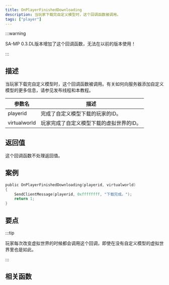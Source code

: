 ```yaml
---
title: OnPlayerFinishedDownloading
description: 当玩家下载完自定义模型时，这个回调函数被调用。
tags: ["player"]
---
```


:::warning

SA-MP 0.3.DL版本增加了这个回调函数，无法在以前的版本使用！

:::

## 描述

当玩家下载完自定义模型时，这个回调函数被调用。有关如何向服务器添加自定义模型的更多信息，请参见发布线程和本教程。

| 参数名       | 描述                                     |
| ------------ | ---------------------------------------- |
| playerid     | 完成了自定义模型下载的玩家的ID。         |
| virtualworld | 玩家完成了自定义模型下载的虚拟世界的ID。 |

## 返回值

这个回调函数不处理返回值。

## 案例

```c
public OnPlayerFinishedDownloading(playerid, virtualworld)
{
    SendClientMessage(playerid, 0xffffffff, "下载完成。");
    return 1;
}
```

## 要点

:::tip

玩家每次改变虚拟世界的时候都会调用这个回调，即使在没有自定义模型的虚拟世界里也是如此。

:::

## 相关函数
